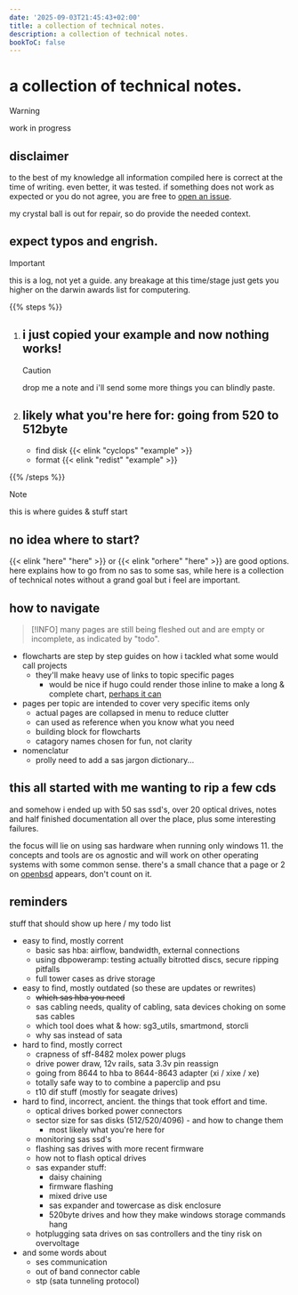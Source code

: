 ```yaml
---
date: '2025-09-03T21:45:43+02:00'
title: a collection of technical notes.
description: a collection of technical notes.
bookToC: false
---
```


# a collection of technical notes.

> [!WARNING]
> work in progress

## disclaimer
to the best of my knowledge all information compiled here is correct
at the time of writing. even better, it was tested. if something does not work as
expected or you do not agree, you are free to [open an issue](https://github.com/inphobia/inphobia.github.io/issues).

my crystal ball is out for repair, so do provide the needed context.

## expect typos and engrish.

> [!IMPORTANT]
this is a log, not yet a guide. any breakage at this time/stage just gets you higher on the darwin awards list for computering.

{{% steps %}}
1. ## i just copied your example and now nothing works!
   > [!CAUTION]
   drop me a note and i'll send some more things you can blindly paste.

2. ## likely what you're here for: going from 520 to 512byte
   * find disk {{< elink "cyclops" "example" >}}
   * format {{< elink "redist" "example" >}}

{{% /steps %}}

> [!NOTE]
this is where guides & stuff start

## no idea where to start?
{{< elink "here" "here" >}} or {{< elink "orhere" "here" >}} are good options.
here explains how to go from no sas to some sas, while here is a collection of technical notes without a grand goal but i feel are important.

## how to navigate
> [!INFO]
many pages are still being fleshed out and are empty or incomplete, as indicated by "todo".
* flowcharts are step by step guides on how i tackled what some would call projects
  * they'll make heavy use of links to topic specific pages
    * would be nice if hugo could render those inline to make a long & complete chart, [perhaps it can](https://gohugo.io/render-hooks/links/#pageinner-details)
* pages per topic are intended to cover very specific items only
  * actual pages are collapsed in menu to reduce clutter
  * can used as reference when you know what you need
  * building block for flowcharts
  * catagory names chosen for fun, not clarity
* nomenclatur
  * prolly need to add a sas jargon dictionary...

## this all started with me wanting to rip a few cds

and somehow i ended up with 50 sas ssd's, over 20 optical drives, notes and
half finished documentation all over the place, plus some interesting failures.

the focus will lie on using sas hardware when running only windows 11. the concepts
and tools are os agnostic and will work on other operating systems with some common
sense. there's a small chance that a page or 2 on [openbsd](https://openbsd.org) appears,
don't count on it.

##  reminders


stuff that should show up here / my todo list

* easy to find, mostly corrent
  * basic sas hba: airflow, bandwidth, external connections
  * using dbpoweramp: testing actually bitrotted discs, secure ripping pitfalls
  * full tower cases as drive storage
* easy to find, mostly outdated (so these are updates or rewrites)
  * ~~which sas hba you need~~
  * sas cabling needs, quality of cabling, sata devices choking on some sas cables
  * which tool does what & how: sg3_utils, smartmond, storcli
  * why sas instead of sata
* hard to find, mostly correct
  * crapness of sff-8482 molex power plugs
  * drive power draw, 12v rails, sata 3.3v pin reassign
  * going from 8644 to hba to 8644-8643 adapter (xi / xixe / xe)
  * totally safe way to to combine a paperclip and psu
  * t10 dif stuff (mostly for seagate drives)
* hard to find, incorrect, ancient. the things that took effort and time.
  * optical drives borked power connectors
  * sector size for sas disks (512/520/4096) - and how to change them
    * most likely what you're here for
  * monitoring sas ssd's
  * flashing sas drives with more recent firmware
  * how not to flash optical drives
  * sas expander stuff:
    * daisy chaining
    * firmware flashing
    * mixed drive use
    * sas expander and towercase as disk enclosure
    * 520byte drives and how they make windows storage commands hang
  * hotplugging sata drives on sas controllers and the tiny risk on overvoltage
* and some words about
  * ses communication
  * out of band connector cable
  * stp (sata tunneling protocol)
